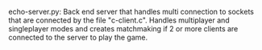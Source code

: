 echo-server.py:
Back end server that handles multi connection to sockets that are connected by the file "c-client.c". Handles multiplayer and singleplayer modes and creates matchmaking if 2 or more clients are connected to the server to play the game.